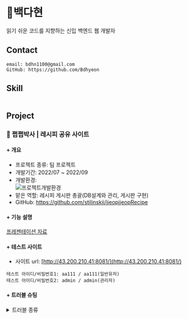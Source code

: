 # 🌿백다현
읽기 쉬운 코드를 지향하는 신입 백엔드 웹 개발자

## Contact  
```
email: bdhn1100@gmail.com   
GitHub: https://github.com/Bdhyeon
```   

## Skill
```

```   

## Project
### 🥞 쩝쩝박사 | 레시피 공유 사이트
#### + 개요

- 프로젝트 종류: 팀 프로젝트   
- 개발기간: 2022/07 ~ 2022/09   
- 개발환경:   
![프로젝트개발환경](https://user-images.githubusercontent.com/101542378/190292906-92dd22b9-141d-40da-90b4-e7ff618cf6c3.png)   
- 맡은 역할: 레시피 게시판 총괄(DB설계와 관리, 게시판 구현)   
- GitHub: https://github.com/stilinskii/jjeopjjeopRecipe   

#### + 기능 설명
[프레젠테이션 자료](https://www.miricanvas.com/design/11e0d7v)   


#### + 테스트 사이트
- 사이트 url: [http://43.200.210.41:8081/](http://43.200.210.41:8081/)
```
테스트 아이디/비밀번호1: aa111 / aa111(일반유저)
테스트 아이디/비밀번호2: admin / admin(관리자)
```   

#### + 트러블 슈팅
<details>
<summary>트러블 종류</summary>

해결방법

</details>
